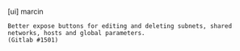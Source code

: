 [ui] marcin

    Better expose buttons for editing and deleting subnets, shared
    networks, hosts and global parameters.
    (Gitlab #1501)
